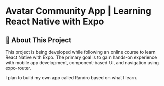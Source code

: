 # Avatar Community App | Learning React Native with Expo

## 📘 About This Project

This project is being developed while following an online course to learn React Native with Expo.
The primary goal is to gain hands-on experience with mobile app development, component-based UI, and navigation using expo-router.

I plan to build my own app called Randro based on what I learn.
